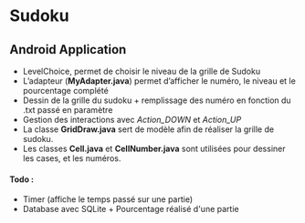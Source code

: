 # Sudoku

## Android Application 

- LevelChoice, permet de choisir le niveau de la grille de Sudoku
- L’adapteur (**MyAdapter.java**) permet d’afficher le numéro, le niveau et le pourcentage complété
- Dessin de la grille du sudoku + remplissage des numéro en fonction du .txt passé en paramètre
- Gestion des interactions avec *Action_DOWN* et *Action_UP*
- La classe **GridDraw.java** sert de modèle afin de réaliser la grille de sudoku.
- Les classes **Cell.java** et **CellNumber.java** sont utilisées pour dessiner les cases, et les numéros.

#### Todo :

- Timer (affiche le temps passé sur une partie)
- Database avec SQLite + Pourcentage réalisé d'une partie
